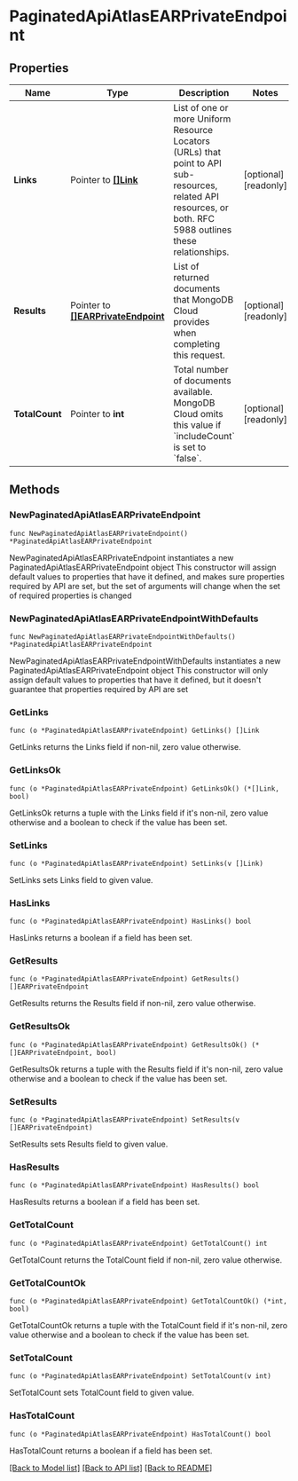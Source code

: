 # PaginatedApiAtlasEARPrivateEndpoint

## Properties

Name | Type | Description | Notes
------------ | ------------- | ------------- | -------------
**Links** | Pointer to [**[]Link**](Link.md) | List of one or more Uniform Resource Locators (URLs) that point to API sub-resources, related API resources, or both. RFC 5988 outlines these relationships. | [optional] [readonly] 
**Results** | Pointer to [**[]EARPrivateEndpoint**](EARPrivateEndpoint.md) | List of returned documents that MongoDB Cloud provides when completing this request. | [optional] [readonly] 
**TotalCount** | Pointer to **int** | Total number of documents available. MongoDB Cloud omits this value if &#x60;includeCount&#x60; is set to &#x60;false&#x60;. | [optional] [readonly] 

## Methods

### NewPaginatedApiAtlasEARPrivateEndpoint

`func NewPaginatedApiAtlasEARPrivateEndpoint() *PaginatedApiAtlasEARPrivateEndpoint`

NewPaginatedApiAtlasEARPrivateEndpoint instantiates a new PaginatedApiAtlasEARPrivateEndpoint object
This constructor will assign default values to properties that have it defined,
and makes sure properties required by API are set, but the set of arguments
will change when the set of required properties is changed

### NewPaginatedApiAtlasEARPrivateEndpointWithDefaults

`func NewPaginatedApiAtlasEARPrivateEndpointWithDefaults() *PaginatedApiAtlasEARPrivateEndpoint`

NewPaginatedApiAtlasEARPrivateEndpointWithDefaults instantiates a new PaginatedApiAtlasEARPrivateEndpoint object
This constructor will only assign default values to properties that have it defined,
but it doesn't guarantee that properties required by API are set

### GetLinks

`func (o *PaginatedApiAtlasEARPrivateEndpoint) GetLinks() []Link`

GetLinks returns the Links field if non-nil, zero value otherwise.

### GetLinksOk

`func (o *PaginatedApiAtlasEARPrivateEndpoint) GetLinksOk() (*[]Link, bool)`

GetLinksOk returns a tuple with the Links field if it's non-nil, zero value otherwise
and a boolean to check if the value has been set.

### SetLinks

`func (o *PaginatedApiAtlasEARPrivateEndpoint) SetLinks(v []Link)`

SetLinks sets Links field to given value.

### HasLinks

`func (o *PaginatedApiAtlasEARPrivateEndpoint) HasLinks() bool`

HasLinks returns a boolean if a field has been set.
### GetResults

`func (o *PaginatedApiAtlasEARPrivateEndpoint) GetResults() []EARPrivateEndpoint`

GetResults returns the Results field if non-nil, zero value otherwise.

### GetResultsOk

`func (o *PaginatedApiAtlasEARPrivateEndpoint) GetResultsOk() (*[]EARPrivateEndpoint, bool)`

GetResultsOk returns a tuple with the Results field if it's non-nil, zero value otherwise
and a boolean to check if the value has been set.

### SetResults

`func (o *PaginatedApiAtlasEARPrivateEndpoint) SetResults(v []EARPrivateEndpoint)`

SetResults sets Results field to given value.

### HasResults

`func (o *PaginatedApiAtlasEARPrivateEndpoint) HasResults() bool`

HasResults returns a boolean if a field has been set.
### GetTotalCount

`func (o *PaginatedApiAtlasEARPrivateEndpoint) GetTotalCount() int`

GetTotalCount returns the TotalCount field if non-nil, zero value otherwise.

### GetTotalCountOk

`func (o *PaginatedApiAtlasEARPrivateEndpoint) GetTotalCountOk() (*int, bool)`

GetTotalCountOk returns a tuple with the TotalCount field if it's non-nil, zero value otherwise
and a boolean to check if the value has been set.

### SetTotalCount

`func (o *PaginatedApiAtlasEARPrivateEndpoint) SetTotalCount(v int)`

SetTotalCount sets TotalCount field to given value.

### HasTotalCount

`func (o *PaginatedApiAtlasEARPrivateEndpoint) HasTotalCount() bool`

HasTotalCount returns a boolean if a field has been set.

[[Back to Model list]](../README.md#documentation-for-models) [[Back to API list]](../README.md#documentation-for-api-endpoints) [[Back to README]](../README.md)



